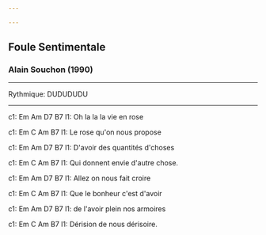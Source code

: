 ```yaml
---

---
```

## Foule Sentimentale 
### Alain Souchon (1990)

------

Rythmique: DUDUDUDU

------

c1: Em       Am       D7     B7
l1: Oh la la la vie en rose

c1: Em       C             Am       B7
l1: Le rose qu'on nous propose

c1: Em          Am            D7        B7
l1: D'avoir des quantités d'choses

c1: Em            C            Am       B7
l1: Qui donnent envie d'autre chose.

c1: Em       Am           D7        B7
l1: Allez on nous fait croire

c1: Em        C              Am       B7
l1: Que le bonheur c'est d'avoir

c1: Em         Am            D7        B7
l1: de l'avoir plein nos armoires

c1: Em         C            Am       B7
l1: Dérision de nous dérisoire.

 

